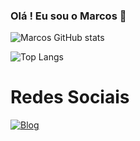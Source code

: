 ### Olá ! Eu sou o Marcos 👋


![Marcos GitHub stats](https://github-readme-stats.vercel.app/api?username=MarcosMob&show_icons=true&theme=radical)

![Top Langs](https://github-readme-stats.vercel.app/api/top-langs/?username=MarcosMob&layout=compact)


# Redes Sociais <br>
[![Blog](https://img.shields.io/badge/Twitter-1DA1F2?style=for-the-badge&logo=twitter&logoColor=white)](https://twitter.com/DevMarcosA)
